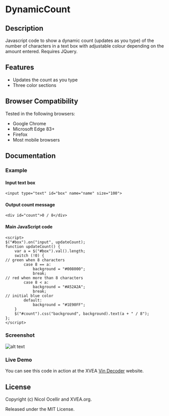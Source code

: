 # DynamicCount

## Description
Javascript code to show a dynamic count (updates as you type) of the number of characters in a text box with adjustable colour depending on the amount entered. Requires JQuery.

## Features

* Updates the count as you type 
* Three color sections

## Browser Compatibility
Tested in the following browsers:

* Google Chrome
* Microsoft Edge 83+
* Firefox
* Most mobile browsers

## Documentation

### Example

#### Input text box

```
<input type="text" id="box" name="name" size="100">
````
#### Output count message

```
<div id="count">0 / 8</div>
```

#### Main JavaScript code

```
<script>
$("#box").on("input", updateCount);
function updateCount() {
    var a = $("#box").val().length;
    switch (!0) {
// green when 8 characters
        case 8 == a:
            background = "#008000";
            break;
// red when more than 8 characters
        case 8 < a:
            background = "#A52A2A";
            break;
// initial blue color
        default:
            background = "#1E90FF";
    }
    $("#count").css("background", background).text(a + " / 8");
};
</script>
```

### Screenshot

![alt text](https://i.imgur.com/SMVY6he.png)


### Live Demo

You can see this code in action at the XVEA [Vin Decoder](https://www.xvea.com/) website.


## License

Copyright (c) Nicol Ocellir and XVEA.org.

Released under the MIT License.


